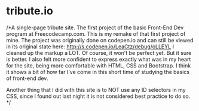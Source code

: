 # tribute.io

/*A single-page tribute site. The first project of the basic Front-End Dev program at Freecodecamp.com. This is my remake of that first project of mine. The project was originally done on codepen.io and can still be viewed in its original state here: http://s.codepen.io/LeaCtz/debug/oLLEYL I cleaned up the markup a LOT. Of course, it won't be perfect yet. But it sure is better. I also felt more confident to express exactly what was in my heart for the site, being more comfortable with HTML, CSS and Bootstrap. I think it shows a bit of how far I've come in this short time of studying the basics of front-end dev.

Another thing that I did with this site is to NOT use any ID selectors in my CSS, since I found out last night it is not considered best 
practice to do so. */
